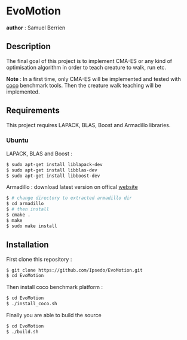 # EvoMotion
__author__ : Samuel Berrien

## Description
The final goal of this project is to implement CMA-ES or any kind of optimisation algorithm in order to teach creature to walk, run etc.

__Note__ : In a first time, only CMA-ES will be implemented and tested with [coco](https://github.com/numbbo/coco) benchmark tools. Then the creature walk teaching will be implemented.

## Requirements
This project requires LAPACK, BLAS, Boost and Armadillo libraries.
### Ubuntu
LAPACK, BLAS and Boost :
```bash
$ sudo apt-get install liblapack-dev
$ sudo apt-get install libblas-dev
$ sudo apt-get install libboost-dev
```

Armadillo :
download latest version on offical [website](http://arma.sourceforge.net/download.html)
```bash
$ # change directory to extracted armadillo dir
$ cd armadillo
$ # then install
$ cmake .
$ make
$ sudo make install
```

## Installation
First clone this repository :
```bash
$ git clone https://github.com/Ipsedo/EvoMotion.git
$ cd EvoMotion
```

Then install coco benchmark platform :
```bash
$ cd EvoMotion
$ ./install_coco.sh
```

Finally you are able to build the source
```bash
$ cd EvoMotion
$ ./build.sh
```


